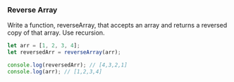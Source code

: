 ### Reverse Array

Write a function, reverseArray, that accepts an array and returns a reversed
copy of that array. Use recursion.

```javascript
let arr = [1, 2, 3, 4];
let reversedArr = reverseArray(arr);

console.log(reversedArr); // [4,3,2,1]
console.log(arr); // [1,2,3,4]
```
